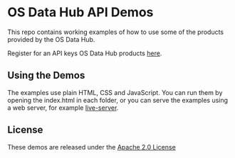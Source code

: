 # OS Data Hub API Demos

This repo contains working examples of how to use some of the products provided by the OS Data Hub.

Register for an API keys OS Data Hub products [here](https://osdatahub.os.uk/).

## Using the Demos

The examples use plain HTML, CSS and JavaScript. You can run them by opening the index.html in each folder, or you can serve the examples using a web server, for example [live-server](https://www.npmjs.com/package/live-server). 

## License

These demos are released under the [Apache 2.0 License](http://www.apache.org/licenses/LICENSE-2.0.html)
